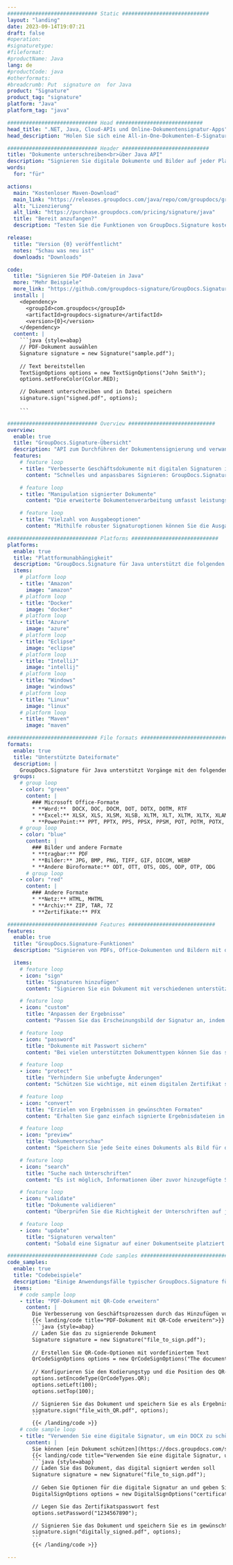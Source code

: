 ```yaml
---
############################# Static ############################
layout: "landing"
date: 2023-09-14T19:07:21
draft: false
#operation: 
#signaturetype: 
#fileformat: 
#productName: Java
lang: de
#productCode: java
#otherformats: 
#breadcrumb: Put  signature on  for Java
product: "Signature"
product_tag: "signature"
platform: "Java"
platform_tag: "java"

############################# Head ############################
head_title: ".NET, Java, Cloud-APIs und Online-Dokumentensignatur-Apps"
head_description: "Holen Sie sich eine All-in-One-Dokumenten-E-Signatur-Lösung für .NET-, Java- und Cloud-basierte Anwendungen. Signieren Sie gängige Dokumentenformate online mit der einfachen Drag-and-Drop-Funktion"

############################# Header ############################
title: "Dokumente unterschreiben<br>über Java API"
description: "Signieren Sie digitale Dokumente und Bilder auf jeder Plattform mit unseren flexiblen APIs und App-basierten Lösungen für Programmierer und Endbenutzer."
words:
  for: "für"

actions:
  main: "Kostenloser Maven-Download"
  main_link: "https://releases.groupdocs.com/java/repo/com/groupdocs/groupdocs-signature/"
  alt: "Lizenzierung"
  alt_link: "https://purchase.groupdocs.com/pricing/signature/java"
  title: "Bereit anzufangen?"
  description: "Testen Sie die Funktionen von GroupDocs.Signature kostenlos oder fordern Sie eine Lizenz an"

release:
  title: "Version {0} veröffentlicht"
  notes: "Schau was neu ist"
  downloads: "Downloads"

code:
  title: "Signieren Sie PDF-Dateien in Java"
  more: "Mehr Beispiele"
  more_link: "https://github.com/groupdocs-signature/GroupDocs.Signature-for-Java"
  install: |
    <dependency>
      <groupId>com.groupdocs</groupId>
      <artifactId>groupdocs-signature</artifactId>
      <version>{0}</version>
    </dependency>
  content: |
    ```java {style=abap}  
    // PDF-Dokument auswählen
    Signature signature = new Signature("sample.pdf");
    
    // Text bereitstellen
    TextSignOptions options = new TextSignOptions("John Smith");
    options.setForeColor(Color.RED);

    // Dokument unterschreiben und in Datei speichern
    signature.sign("signed.pdf", options);
    
    ```

############################# Overview ############################
overview:
  enable: true
  title: "GroupDocs.Signature-Übersicht"
  description: "API zum Durchführen der Dokumentensignierung und verwandter Vorgänge in Java-Anwendungen"
  features:
    # feature loop
    - title: "Verbesserte Geschäftsdokumente mit digitalen Signaturen in Java"
      content: "Schnelles und anpassbares Signieren: GroupDocs.Signature für Java bietet eine breite Palette digitaler Signaturoptionen für PDFs, Bilder und Office-Dokumente. Sie können Text, Barcodes, QR-Codes, digitale Zertifikate, Bilder oder versteckte Metadaten verwenden. Die Dokumentenverarbeitung ist schnell und effizient."

    # feature loop
    - title: "Manipulation signierter Dokumente"
      content: "Die erweiterte Dokumentenverarbeitung umfasst leistungsstarke Vorgänge an signierten Dokumenten mithilfe von GroupDocs.Signature für Java. Sie können anhand verschiedener nützlicher Kriterien nach Signaturen suchen und diese validieren, die Geschäftsdokumenten hinzugefügt wurden. Darüber hinaus können Sie detaillierte Informationen zum Dokument abrufen oder Vorschaubilder seiner Seiten abrufen."

    # feature loop
    - title: "Vielzahl von Ausgabeoptionen"
      content: "Mithilfe robuster Signaturoptionen können Sie die Ausgabe für mit GroupDocs.Signature für Java signierte Dokumente anpassen. Sie können jede Signatur auf jeder Dokumentseite präzise positionieren und ihr Erscheinungsbild auf verschiedene Weise konfigurieren. Die Java-API unterstützt das Speichern signierter Geschäftsdokumente in zahlreichen unterstützten Formaten und bietet Möglichkeiten, diese mit Passwörtern zu sichern."

############################# Platforms ############################
platforms:
  enable: true
  title: "Plattformunabhängigkeit"
  description: "GroupDocs.Signature für Java unterstützt die folgenden Betriebssysteme, Frameworks und Paketmanager"
  items:
    # platform loop
    - title: "Amazon"
      image: "amazon"
    # platform loop
    - title: "Docker"
      image: "docker"
    # platform loop
    - title: "Azure"
      image: "azure"
    # platform loop
    - title: "Eclipse"
      image: "eclipse"
    # platform loop
    - title: "IntelliJ"
      image: "intellij"
    # platform loop
    - title: "Windows"
      image: "windows"
    # platform loop
    - title: "Linux"
      image: "linux"
    # platform loop
    - title: "Maven"
      image: "maven"

############################# File formats ############################
formats:
  enable: true
  title: "Unterstützte Dateiformate"
  description: |
    GroupDocs.Signature für Java unterstützt Vorgänge mit den folgenden [Dateiformaten](https://docs.groupdocs.com/signature/java/supported-document-formats/).
  groups:
    # group loop
    - color: "green"
      content: |
        ### Microsoft Office-Formate
        * **Word:**  DOCX, DOC, DOCM, DOT, DOTX, DOTM, RTF
        * **Excel:** XLSX, XLS, XLSM, XLSB, XLTM, XLT, XLTM, XLTX, XLAM, SXC, SpreadsheetML
        * **PowerPoint:** PPT, PPTX, PPS, PPSX, PPSM, POT, POTM, POTX, PPTM
    # group loop
    - color: "blue"
      content: |
        ### Bilder und andere Formate
        * **tragbar:** PDF
        * **Bilder:** JPG, BMP, PNG, TIFF, GIF, DICOM, WEBP
        * **Andere Büroformate:** ODT, OTT, OTS, ODS, ODP, OTP, ODG
      # group loop
    - color: "red"
      content: |
        ### Andere Formate
        * **Netz:** HTML, MHTML
        * **Archiv:** ZIP, TAR, 7Z
        * **Zertifikate:** PFX

############################# Features ############################
features:
  enable: true
  title: "GroupDocs.Signature-Funktionen"
  description: "Signieren von PDFs, Office-Dokumenten und Bildern mit digitalen Signaturen"

  items:
    # feature loop
    - icon: "sign"
      title: "Signaturen hinzufügen"
      content: "Signieren Sie ein Dokument mit verschiedenen unterstützten Signaturtypen, indem Sie eine digitale Signatur genau an jeder Position auf jeder Seite platzieren."

    # feature loop
    - icon: "custom"
      title: "Anpassen der Ergebnisse"
      content: "Passen Sie das Erscheinungsbild der Signatur an, indem Sie Farbe, Schriftart, Rahmen, Drehung und andere Funktionen anpassen, um das gewünschte Ergebnis zu erzielen."

    # feature loop
    - icon: "password"
      title: "Dokumente mit Passwort sichern"
      content: "Bei vielen unterstützten Dokumenttypen können Sie das signierte Dokument mit einem Passwort schützen."

    # feature loop
    - icon: "protect"
      title: "Verhindern Sie unbefugte Änderungen"
      content: "Schützen Sie wichtige, mit einem digitalen Zertifikat signierte Geschäftsdokumente vor unbefugten Änderungen."

    # feature loop
    - icon: "convert"
      title: "Erzielen von Ergebnissen in gewünschten Formaten"
      content: "Erhalten Sie ganz einfach signierte Ergebnisdateien in jedem unterstützten Format. Sie können MS Word-Dokumente auch mühelos in PDF konvertieren."

    # feature loop
    - icon: "preview"
      title: "Dokumentvorschau"
      content: "Speichern Sie jede Seite eines Dokuments als Bild für die zukünftige Verarbeitung."

    # feature loop
    - icon: "search"
      title: "Suche nach Unterschriften"
      content: "Es ist möglich, Informationen über zuvor hinzugefügte Signaturen in bestimmten Dokumenten abzurufen."

    # feature loop
    - icon: "validate"
      title: "Dokumente validieren"
      content: "Überprüfen Sie die Richtigkeit der Unterschriften auf jedem unterzeichneten Dokument."

    # feature loop
    - icon: "update"
      title: "Signaturen verwalten"
      content: "Sobald eine Signatur auf einer Dokumentseite platziert ist, kann sie nach Bedarf gelöscht, verschoben oder aktualisiert werden."

############################# Code samples ############################
code_samples:
  enable: true
  title: "Codebeispiele"
  description: "Einige Anwendungsfälle typischer GroupDocs.Signature für Java-Operationen"
  items:
    # code sample loop
    - title: "PDF-Dokument mit QR-Code erweitern"
      content: |
        Die Verbesserung von Geschäftsprozessen durch das Hinzufügen von [QR-Codes](https://docs.groupdocs.com/signature/java/esign-document-with-qr-code-signature/) zu bestimmten Seiten von PDF-Dokumenten kann wertvoll sein. Es gibt ein Beispiel für das Hinzufügen eines QR-Codes mit GroupDocs.Signature für Java.
        {{< landing/code title="PDF-Dokument mit QR-Code erweitern">}}
        ```java {style=abap}
        // Laden Sie das zu signierende Dokument
        Signature signature = new Signature("file_to_sign.pdf");
        
        // Erstellen Sie QR-Code-Optionen mit vordefiniertem Text
        QrCodeSignOptions options = new QrCodeSignOptions("The document is approved by John Smith");
        
        // Konfigurieren Sie den Kodierungstyp und die Position des QR-Codes auf der Seite
        options.setEncodeType(QrCodeTypes.QR);
        options.setLeft(100);
        options.setTop(100);

        // Signieren Sie das Dokument und speichern Sie es als Ergebnisdatei
        signature.sign("file_with_QR.pdf", options);
        ```
        {{< /landing/code >}}
    # code sample loop
    - title: "Verwenden Sie eine digitale Signatur, um ein DOCX zu schützen"
      content: |
        Sie können [ein Dokument schützen](https://docs.groupdocs.com/signature/java/esign-document-with-digital-signature/), indem Sie persönliche oder Unternehmenssignaturen verwenden, die als digitale Zertifikate gespeichert sind. Mit einem Zertifikat gesicherte Dokumente können nicht verändert werden, ohne dass die Signatur ungültig wird.
        {{< landing/code title="Verwenden Sie eine digitale Signatur, um ein DOCX zu schützen">}}
        ```java {style=abap}   
        // Laden Sie das Dokument, das digital signiert werden soll
        Signature signature = new Signature("file_to_sign.pdf");
        
        // Geben Sie Optionen für die digitale Signatur an und geben Sie den Pfad zur Zertifikatsdatei an
        DigitalSignOptions options = new DigitalSignOptions("certificate.pfx");

        // Legen Sie das Zertifikatspasswort fest
        options.setPassword("1234567890");

        // Signieren Sie das Dokument und speichern Sie es im gewünschten Pfad
        signature.sign("digitally_signed.pdf", options);
        ```
        {{< /landing/code >}}

---
```


